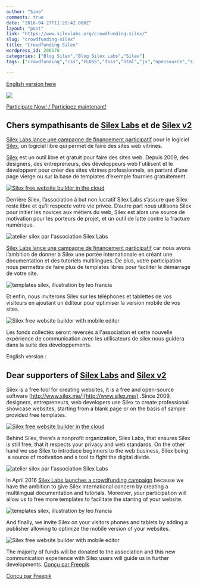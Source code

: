 ```yaml
---
author: "Simo"
comments: true
date: "2016-04-27T11:29:42.000Z"
layout: "post"
link: "https://www.silexlabs.org/crowdfunding-silex/"
slug: "crowdfunding-silex"
title: "Crowdfunding Silex"
wordpress_id: 206170
categories: ["Blog Silex","Blog Silex Labs","Silex"]
tags: ["crowdfunding","css","FLOSS","foss","html","js","opensource","silex","silex.me","silexlabs","silexV2","webdesign","website","websitebuilder"]

---
```

[English version here](https://www.silexlabs.org/silex-v2-crowd-funding-appel-aux-dons/#english)




![](https://www.silexlabs.org/wp-content/uploads/2016/02/silex-01.jpg)




[Participate Now! / Participez maintenant!](http://crowdfunding.silex.me/)





## Chers sympathisants de [Silex Labs](https://www.silexlabs.org) et de [Silex v2](http://www.silex.me)


[Silex Labs lance une campagne de financement participatif](http://crowdfunding.silex.me/) pour le logiciel [Silex](http://www.silex.me/), un logiciel libre qui permet de faire des sites web vitrines.

[Silex](http://www.silex.me) est un outil libre et gratuit pour faire des sites web. Depuis 2009, des designers, des entrepreneurs, des développeurs web l'utilisent et le développent pour créer des sites vitrines professionnels, en partant d’une page vierge ou sur la base de templates d’exemple fournies gratuitement.

[![Silex free website builder in the cloud](https://www.silexlabs.org/wp-content/uploads/2016/02/image00-300x164.png)](http://www.silex.me)

Derrière Silex, l’association à but non lucratif Silex Labs s’assure que Silex reste libre et qu’il respecte votre vie privée. D’autre part nous utilisons Silex pour initier les novices aux métiers du web, Silex est alors une source de motivation pour les porteurs de projet, et un outil de lutte contre la fracture numérique.

![atelier silex par l'association Silex Labs](https://www.silexlabs.org/wp-content/uploads/2016/02/image03-300x300.jpg)

[Silex Labs lance une campagne de financement participatif](http://crowdfunding.silex.me/) car nous avons l’ambition de donner à Silex une portée internationale en créant une documentation et des tutoriels multilingues. De plus, votre participation nous permettra de faire plus de templates libres pour faciliter le démarrage de votre site.

![templates silex, illustration by leo francia](https://www.silexlabs.org/wp-content/uploads/2016/02/image01-300x164.jpg)

Et enfin, nous inviterons Silex sur les téléphones et tablettes de vos visiteurs en ajoutant un éditeur pour optimiser la version mobile de vos sites.

![Silex free website builder with mobile editor](https://www.silexlabs.org/wp-content/uploads/2016/02/image02-300x164.jpg)

Les fonds collectés seront reversés à l'association et cette nouvelle expérience de communication avec les utilisateurs de silex nous guidera dans la suite des développements.

English version :


## Dear supporters of [Silex Labs](https://www.silexlabs.org) and [Silex v2](http://www.silex.me)


Silex is a free tool for creating websites, it is a free and open-source software [http://www.silex.me/](http://www.silex.me/) .Since 2009, designers, entrepreneurs, web developers use Silex to create professional showcase websites, starting from a blank page or on the basis of sample provided free templates.

[![Silex free website builder in the cloud](https://www.silexlabs.org/wp-content/uploads/2016/02/image00-300x164.png)](http://www.silex.me)

Behind Silex, there’s a nonprofit organization, Silex Labs, that ensures Silex is still free, that it respects your privacy and web standards. On the other hand we use Silex to introduce beginners to the web business, Silex being  a source of motivation and a tool to fight the digital divide.

![atelier silex par l'association Silex Labs](https://www.silexlabs.org/wp-content/uploads/2016/02/image03-300x300.jpg)

In April 2016 [Silex Labs launches a crowdfunding campaign](http://crowdfunding.silex.me/) because we have the ambition to give Silex international concern by creating a multilingual documentation and tutorials. Moreover, your participation will allow us to free more templates to facilitate the starting of your website.

![templates silex, illustration by leo francia](https://www.silexlabs.org/wp-content/uploads/2016/02/image01-300x164.jpg)

And finally, we invite Silex on your visitors phones and tablets by adding a publisher allowing to optimize the mobile version of your websites.

![Silex free website builder with mobile editor](https://www.silexlabs.org/wp-content/uploads/2016/02/image02-300x164.jpg)

The majority of funds will be donated to the association and this new communication experience with Silex users will guide us in further developments.
[Conçu par Freepik](http://fr.freepik.com/vecteurs-libre/mettre-la-main-sur-l&-39;argent-piece-escalier_788312.htm)

[Conçu par Freepik](http://fr.freepik.com/vecteurs-libre/monnaies-du-monde-fixes_832157.htm)

